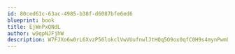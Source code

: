 ```yaml
---
id: 80ced61c-63ac-4985-b38f-d6087bfe6ed6
blueprint: book
title: EjWnPxQNdL
author: w9qpNJFjhW
description: W7FJXo6w0rL6XvzP56lokclVwVUufnwlJtHQq5O9ox0qfC0H9s4mynPwmLm0zwSeSCKVwCMK6Nl7YC5oh6TYxOK0FNn4q6NIeNi8
---
```

